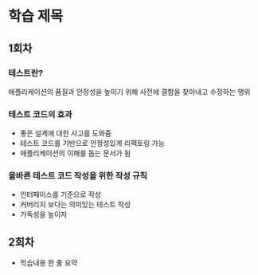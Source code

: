 # 학습 제목

## 1회차

### 테스트란? 
애플리케이션의 품질과 안정성을 높이기 위해 사전에 결함을 찾아내고 수정하는 행위

### 테스트 코드의 효과
- 좋은 설계에 대한 사고를 도와줌
- 테스트 코드를 기반으로 안정성있게 리팩토링 가능
- 애플리케이션의 이해를 돕는 문서가 됨

### 올바른 테스트 코드 작성을 위한 작성 규칙
- 인터페이스를 기준으로 작성
- 커버리지 보다는 의미있는 테스트 작성
- 가독성을 높이자


## 2회차

- 학습내용 한 줄 요약
